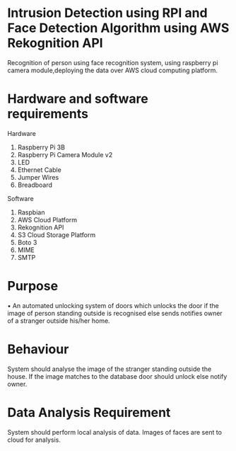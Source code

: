 # Intrusion Detection using RPI and Face Detection Algorithm using AWS Rekognition API

Recognition of person using face recognition system, using raspberry pi camera module,deploying
the data over AWS cloud computing platform.

# Hardware and software requirements

Hardware
1) Raspberry Pi 3B
2) Raspberry Pi Camera Module v2
3) LED
4) Ethernet Cable
5) Jumper Wires
6) Breadboard

Software
1) Raspbian
2) AWS Cloud Platform
3) Rekognition API
4) S3 Cloud Storage Platform
5) Boto 3
6) MIME
7) SMTP

# Purpose
• An automated unlocking system of doors which unlocks the door if the image of person
standing outside is recognised else sends notifies owner of a stranger outside his/her
home.
# Behaviour
System should analyse the image of the stranger standing outside the house. If the image
matches to the database door should unlock else notify owner.
# Data Analysis Requirement
System should perform local analysis of data. Images of faces are sent to cloud for analysis.
